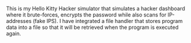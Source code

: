 This is my Hello Kitty Hacker simulator that simulates a hacker dashboard where it brute-forces, encrypts the password while also scans for IP-addresses (fake IPS). I have integrated a file handler that stores program data into a file so that it will be retrieved when the program is executed again. 
